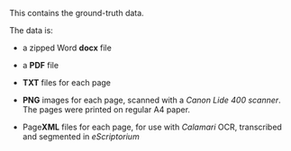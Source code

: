 This contains the ground-truth data.

The data is:

  - a zipped Word **docx** file
  
   - a **PDF** file
  
  - **TXT** files for each page
  
  - **PNG** images for each page, scanned with a *Canon Lide 400 scanner*. The pages were printed on regular A4 paper.
  
  - Page**XML** files for each page, for use with *Calamari* OCR, transcribed and segmented in *eScriptorium*

